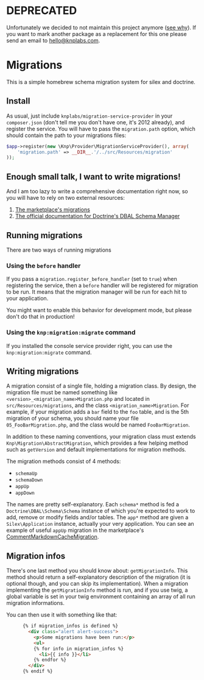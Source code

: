 # DEPRECATED
Unfortunately we decided to not maintain this project anymore ([see why](https://knplabs.com/en/blog/news-for-our-foss-projects-maintenance)).
If you want to mark another package as a replacement for this one please send an email to [hello@knplabs.com](mailto:hello@knplabs.com).

# Migrations

This is a simple homebrew schema migration system for silex and doctrine.

## Install

As usual, just include `knplabs/migration-service-provider` in your `composer.json` (don't tell me you don't have one, it's 2012 already), and register the service. You will have to pass the `migration.path` option, which should contain the path to your migrations files:

```php
$app->register(new \Knp\Provider\MigrationServiceProvider(), array(
    'migration.path' => __DIR__.'/../src/Resources/migration'
));
```

## Enough small talk, I want to write migrations!

And I am too lazy to write a comprehensive documentation right now, so you will have to rely on two external resources:

1. [The marketplace's migrations](https://github.com/KnpLabs/marketplace/tree/master/src/Resources/migrations)
2. [The official documentation for Doctrine's DBAL Schema Manager](http://readthedocs.org/docs/doctrine-dbal/en/latest/reference/schema-manager.html)

## Running migrations

There are two ways of running migrations

### Using the `before` handler

If you pass a `migration.register_before_handler` (set to `true`) when registering the service, then a `before` handler will be registered for migration to be run. It means that the migration manager will be run for each hit to your application.

You might want to enable this behavior for development mode, but please don't do that in production!

### Using the `knp:migration:migrate` command

If you installed the console service provider right, you can use the `knp:migration:migrate` command.

## Writing migrations

A migration consist of a single file, holding a migration class. By design, the migration file must be named something like `<version>_<migration_name>Migration.php` and located in `src/Resources/migrations`, and the class `<migration_name>Migration`. For example, if your migration adds a `bar` field to the `foo` table, and is the 5th migration of your schema, you should name your file `05_FooBarMigration.php`, and the class would be named `FooBarMigration`.

In addition to these naming conventions, your migration class must extends `Knp\Migration\AbstractMigration`, which provides a few helping method such as `getVersion` and default implementations for migration methods.

The migration methods consist of 4 methods:

* `schemaUp`
* `schemaDown`
* `appUp`
* `appDown`

The names are pretty self-explanatory. Each `schema*` method is fed a `Doctrine\DBAL\Schema\Schema` instance of which you're expected to work to add, remove or modify fields and/or tables. The `app*` method are given a `Silex\Application` instance, actually your very application. You can see an example of useful `appUp` migration in the marketplace's [CommentMarkdownCacheMigration](https://github.com/knplabs/marketplace/blob/master/src/Resources/migrations/04_CommentMarkdownCacheMigration.php).

## Migration infos

There's one last method you should know about: `getMigrationInfo`. This method should return a self-explanatory description of the migration (it is optional though, and you can skip its implementation). When a migration implementing the `getMigrationInfo` method is run, and if you use twig, a global variable is set in your twig environment containing an array of all run migration informations.

You can then use it with something like that:

```html
      {% if migration_infos is defined %}
        <div class="alert alert-success">
          <p>Some migrations have been run:</p>
          <ul>
          {% for info in migration_infos %}
            <li>{{ info }}</li>
          {% endfor %}
        </div>
      {% endif %}
```
